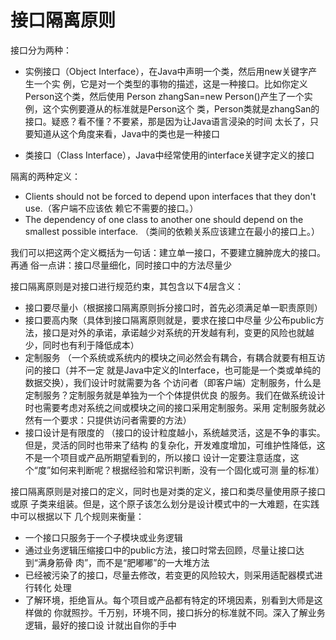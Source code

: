 接口隔离原则
========
接口分为两种：

- 实例接口（Object Interface），在Java中声明一个类，然后用new关键字产生一个实
例，它是对一个类型的事物的描述，这是一种接口。比如你定义Person这个类，然后使用
Person zhangSan=new Person()产生了一个实例，这个实例要遵从的标准就是Person这个
类，Person类就是zhangSan的接口。疑惑？看不懂？不要紧，那是因为让Java语言浸染的时间
太长了，只要知道从这个角度来看，Java中的类也是一种接口

- 类接口（Class Interface），Java中经常使用的interface关键字定义的接口

隔离的两种定义：
- Clients should not be forced to depend upon interfaces that they don't use.（客户端不应该依
赖它不需要的接口。）
- The dependency of one class to another one should depend on the smallest possible interface.
（类间的依赖关系应该建立在最小的接口上。）

我们可以把这两个定义概括为一句话：建立单一接口，不要建立臃肿庞大的接口。再通
俗一点讲：接口尽量细化，同时接口中的方法尽量少

接口隔离原则是对接口进行规范约束，其包含以下4层含义：

- 接口要尽量小（根据接口隔离原则拆分接口时，首先必须满足单一职责原则）
- 接口要高内聚（具体到接口隔离原则就是，要求在接口中尽量
少公布public方法，接口是对外的承诺，承诺越少对系统的开发越有利，变更的风险也就越
少，同时也有利于降低成本）
- 定制服务
（一个系统或系统内的模块之间必然会有耦合，有耦合就要有相互访问的接口（并不一定
就是Java中定义的Interface，也可能是一个类或单纯的数据交换），我们设计时就需要为各
个访问者（即客户端）定制服务，什么是定制服务？定制服务就是单独为一个个体提供优良
的服务。我们在做系统设计时也需要考虑对系统之间或模块之间的接口采用定制服务。采用
定制服务就必然有一个要求：只提供访问者需要的方法）
- 接口设计是有限度的
（接口的设计粒度越小，系统越灵活，这是不争的事实。但是，灵活的同时也带来了结构
的复杂化，开发难度增加，可维护性降低，这不是一个项目或产品所期望看到的，所以接口
设计一定要注意适度，这个“度”如何来判断呢？根据经验和常识判断，没有一个固化或可测
量的标准）

接口隔离原则是对接口的定义，同时也是对类的定义，接口和类尽量使用原子接口或原
子类来组装。但是，这个原子该怎么划分是设计模式中的一大难题，在实践中可以根据以下
几个规则来衡量：
- 一个接口只服务于一个子模块或业务逻辑
- 通过业务逻辑压缩接口中的public方法，接口时常去回顾，尽量让接口达到“满身筋骨
肉”，而不是“肥嘟嘟”的一大堆方法
- 已经被污染了的接口，尽量去修改，若变更的风险较大，则采用适配器模式进行转化
处理
- 了解环境，拒绝盲从。每个项目或产品都有特定的环境因素，别看到大师是这样做的
你就照抄。千万别，环境不同，接口拆分的标准就不同。深入了解业务逻辑，最好的接口设
计就出自你的手中



